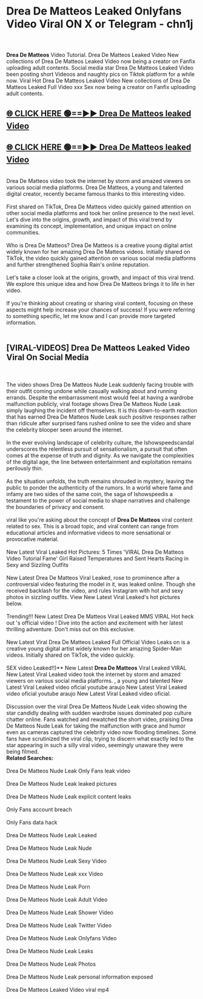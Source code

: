<h1> Drea De Matteos Leaked Onlyfans Video Viral ON X or Telegram - chn1j </h1>

# 
<br>
<strong>Drea De Matteos</strong> Video Tutorial. Drea De Matteos Leaked Video New collections of  Drea De Matteos Leaked Video now being a creator on Fanfix uploading adult contents. Social media star Drea De Matteos Leaked Video been posting short Videoos and naughty pics on Tiktok platform for a while now. Viral Hot Drea De Matteos Leaked Video New collections of Drea De Matteos Leaked Full Video xxx Sex now being a creator on Fanfix uploading adult contents.
<br>

## [🌐 CLICK HERE 🟢==►► Drea De Matteos leaked Video ](https://onlyclips.site?title=Drea_De_Matteos&ref=git)


## [🌐 CLICK HERE 🟢==►► Drea De Matteos leaked Video ](https://onlyclips.site?title=Drea_De_Matteos&ref=git)

<br>
Drea De Matteos video took the internet by storm and amazed viewers on various social media platforms. Drea De Matteos, a young and talented digital creator, recently became famous thanks to this interesting video.
<br><br>
First shared on TikTok, Drea De Matteos video quickly gained attention on other social media platforms and took her online presence to the next level. Let's dive into the origins, growth, and impact of this viral trend by examining its concept, implementation, and unique impact on online communities.
<br><br>
Who is Drea De Matteos? Drea De Matteos is a creative young digital artist widely known for her amazing Drea De Matteos videos. Initially shared on TikTok, the video quickly gained attention on various social media platforms and further strengthened Sophia Rain's online reputation.
<br><br>
Let's take a closer look at the origins, growth, and impact of this viral trend. We explore this unique idea and how Drea De Matteos brings it to life in her video.
<br><br>
If you're thinking about creating or sharing viral content, focusing on these aspects might help increase your chances of success! If you were referring to something specific, let me know and I can provide more targeted information.
<br><br>
<h2>[VIRAL-VIDEOS] Drea De Matteos Leaked Video Viral On Social Media</h2>
<br><br>
The video shows Drea De Matteos Nude Leak suddenly facing trouble with their outfit coming undone while casually walking about and running errands. Despite the embarrassment most would feel at having a wardrobe malfunction publicly, viral footage shows Drea De Matteos Nude Leak simply laughing the incident off themselves. It is this down-to-earth reaction that has earned Drea De Matteos Nude Leak such positive responses rather than ridicule after surprised fans rushed online to see the video and share the celebrity blooper seen around the internet.
<br><br>
In the ever evolving landscape of celebrity culture, the Ishowspeedscandal underscores the relentless pursuit of sensationalism, a pursuit that often comes at the expense of truth and dignity. As we navigate the complexities of the digital age, the line between entertainment and exploitation remains perilously thin.
<br><br>
As the situation unfolds, the truth remains shrouded in mystery, leaving the public to ponder the authenticity of the rumors. In a world where fame and infamy are two sides of the same coin, the saga of Ishowspeedis a testament to the power of social media to shape narratives and challenge the boundaries of privacy and consent.
<br><br>
viral like you're asking about the concept of <strong>Drea De Matteos</strong> viral content related to sex. This is a broad topic, and viral content can range from educational articles and informative videos to more sensational or provocative material.
<br><br>
New Latest Viral Leaked Hot Pictures: 5 Times 'VIRAL Drea De Matteos Video Tutorial Fame' Girl Raised Temperatures and Sent Hearts Racing in Sexy and Sizzling Outfits
<br><br>
New Latest Drea De Matteos Viral Leaked, rose to prominence after a controversial video featuring the model in it, was leaked online. Though she received backlash for the video, and rules Instagram with hot and sexy photos in sizzling outfits. View New Latest Viral Leaked's hot pictures below.
<br><br>
Trending!!! New Latest Drea De Matteos Viral Leaked MMS VIRAL Hot heck out 's official video ! Dive into the action and excitement with her latest thrilling adventure. Don't miss out on this exclusive.
<br><br>
New Latest Viral Drea De Matteos Leaked Full Official Video Leaks on  is a creative young digital artist widely known for her amazing Spider-Man videos. Initially shared on TikTok, the video quickly.
<br><br>
SEX video Leaked!!)** New Latest <strong>Drea De Matteos</strong> Viral Leaked VIRAL New Latest Viral Leaked video took the internet by storm and amazed viewers on various social media platforms. , a young and talented New Latest Viral Leaked video oficial youtube araujo New Latest Viral Leaked video oficial youtube araujo New Latest Viral Leaked video oficial.
<br><br>
Discussion over the viral Drea De Matteos Nude Leak video showing the star candidly dealing with sudden wardrobe issues dominated pop culture chatter online. Fans watched and rewatched the short video, praising Drea De Matteos Nude Leak for taking the malfunction with grace and humor even as cameras captured the celebrity video now flooding timelines. Some fans have scrutinized the viral clip, trying to discern what exactly led to the star appearing in such a silly viral video, seemingly unaware they were being filmed.
<br>
<strong>Related Searches:</strong>
<br><br>
Drea De Matteos Nude Leak Only Fans leak video
<br><br>
Drea De Matteos Nude Leak leaked pictures
<br><br>
Drea De Matteos Nude Leak explicit content leaks
<br><br>
Only Fans account breach
<br><br>
Only Fans data hack
<br><br>
Drea De Matteos Nude Leak Leaked
<br><br>
Drea De Matteos Nude Leak Nude
<br><br>
Drea De Matteos Nude Leak Sexy Video
<br><br>
Drea De Matteos Nude Leak xxx Video
<br><br>
Drea De Matteos Nude Leak Porn
<br><br>
Drea De Matteos Nude Leak Adult Video
<br><br>
Drea De Matteos Nude Leak Shower Video
<br><br>
Drea De Matteos Nude Leak Twitter Video
<br><br>
Drea De Matteos Nude Leak Onlyfans Video
<br><br>
Drea De Matteos Nude Leak Leaks
<br><br>
Drea De Matteos Nude Leak Photos
<br><br>
Drea De Matteos Nude Leak personal information exposed
<br><br>
Drea De Matteos Leaked Video viral mp4